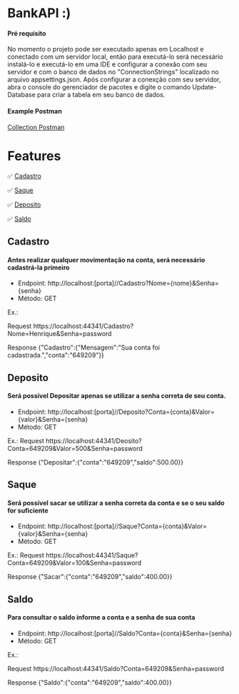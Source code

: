 # BankAPI :)

#### Pré requisito
No momento o projeto pode ser executado apenas em Localhost e conectado com um servidor local, então para executá-lo será necessário instalá-lo e executá-lo em uma IDE e configurar a conexão com seu servidor e com o banco de dados no "ConnectionStrings" localizado no arquivo appsettings.json.
Após configurar a conexção com seu servidor, abra o console do gerenciador de pacotes e digite o comando Update-Database para criar a tabela em seu banco de dados.

#### Example Postman
[Collection Postman](https://github.com/Henrique-GF/Challenge-BankAPI/blob/master/BankAPI.postman_collection.json)

# Features   

✅ [Cadastro](#cadastro)

✅ [Saque](#saque)

✅ [Deposito](#deposito)

✅ [Saldo](#saldo)

## Cadastro
#### Antes realizar qualquer movimentação na conta, será necessário cadastrá-la primeiro

* Endpoint: http://localhost:[porta]//Cadastro?Nome={nome}&Senha={senha}
* Método: GET

Ex.: 

Request
https://localhost:44341/Cadastro?Nome=Henrique&Senha=password

Response
{"Cadastro":{"Mensagem":"Sua conta foi cadastrada.","conta":"649209"}}


## Deposito
#### Será possível Depositar apenas se utilizar a senha correta de seu conta.

* Endpoint: http://localhost:[porta]//Deposito?Conta={conta}&Valor={valor}&Senha={senha}
* Método: GET

Ex.:
Request
https://localhost:44341/Deosito?Conta=649209&Valor=500&Senha=password

Response
{"Depositar":{"conta":"649209","saldo":500.00}}


## Saque
#### Será possível sacar se utilizar a senha correta da conta e se o seu saldo for suficiente

* Endpoint: http://localhost:[porta]//Saque?Conta={conta}&Valor={valor}&Senha={senha}
* Método: GET

Ex.:
Request
https://localhost:44341/Saque?Conta=649209&Valor=100&Senha=password

Response
{"Sacar":{"conta":"649209","saldo":400.00}}



## Saldo
#### Para consultar o saldo informe a conta e a senha de sua conta

* Endpoint: http://localhost:[porta]//Saldo?Conta={conta}&Senha={senha}
* Método: GET

Ex.:

Request
https://localhost:44341/Saldo?Conta=649209&Senha=password

Response
{"Saldo":{"conta":"649209","saldo":400.00}}


